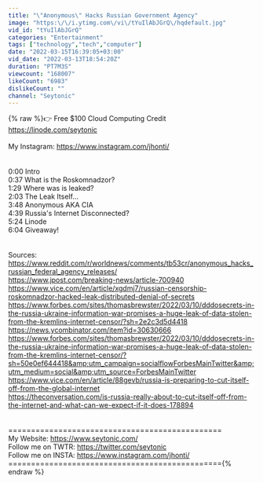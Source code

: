 ```yaml
---
title: "\"Anonymous\" Hacks Russian Government Agency"
image: "https:\/\/i.ytimg.com\/vi\/tYuIlAbJGrQ\/hqdefault.jpg"
vid_id: "tYuIlAbJGrQ"
categories: "Entertainment"
tags: ["technology","tech","computer"]
date: "2022-03-15T16:39:05+03:00"
vid_date: "2022-03-13T18:54:20Z"
duration: "PT7M3S"
viewcount: "168007"
likeCount: "6983"
dislikeCount: ""
channel: "Seytonic"
---
```

{% raw %}👉 Free $100 Cloud Computing Credit <a rel="nofollow" target="blank" href="https://linode.com/seytonic">https://linode.com/seytonic</a><br /><br />My Instagram: <a rel="nofollow" target="blank" href="https://www.instagram.com/jhonti/">https://www.instagram.com/jhonti/</a><br /><br /><br />0:00 Intro<br />0:37 What is the Roskomnadzor?<br />1:29 Where was is leaked?<br />2:03 The Leak Itself...<br />3:48 Anonymous AKA CIA<br />4:39 Russia's Internet Disconnected?<br />5:24 Linode<br />6:04 Giveaway!<br /><br /><br />Sources:<br /><a rel="nofollow" target="blank" href="https://www.reddit.com/r/worldnews/comments/tb53cr/anonymous_hacks_russian_federal_agency_releases/">https://www.reddit.com/r/worldnews/comments/tb53cr/anonymous_hacks_russian_federal_agency_releases/</a><br /><a rel="nofollow" target="blank" href="https://www.jpost.com/breaking-news/article-700940">https://www.jpost.com/breaking-news/article-700940</a><br /><a rel="nofollow" target="blank" href="https://www.vice.com/en/article/xgdmj7/russian-censorship-roskomnadzor-hacked-leak-distributed-denial-of-secrets">https://www.vice.com/en/article/xgdmj7/russian-censorship-roskomnadzor-hacked-leak-distributed-denial-of-secrets</a><br /><a rel="nofollow" target="blank" href="https://www.forbes.com/sites/thomasbrewster/2022/03/10/dddosecrets-in-the-russia-ukraine-information-war-promises-a-huge-leak-of-data-stolen-from-the-kremlins-internet-censor/?sh=2e2c3d5d4418">https://www.forbes.com/sites/thomasbrewster/2022/03/10/dddosecrets-in-the-russia-ukraine-information-war-promises-a-huge-leak-of-data-stolen-from-the-kremlins-internet-censor/?sh=2e2c3d5d4418</a><br /><a rel="nofollow" target="blank" href="https://news.ycombinator.com/item?id=30630666">https://news.ycombinator.com/item?id=30630666</a><br /><a rel="nofollow" target="blank" href="https://www.forbes.com/sites/thomasbrewster/2022/03/10/dddosecrets-in-the-russia-ukraine-information-war-promises-a-huge-leak-of-data-stolen-from-the-kremlins-internet-censor/?sh=50e0ef644418&amp;utm_campaign=socialflowForbesMainTwitter&amp;utm_medium=social&amp;utm_source=ForbesMainTwitter">https://www.forbes.com/sites/thomasbrewster/2022/03/10/dddosecrets-in-the-russia-ukraine-information-war-promises-a-huge-leak-of-data-stolen-from-the-kremlins-internet-censor/?sh=50e0ef644418&amp;utm_campaign=socialflowForbesMainTwitter&amp;utm_medium=social&amp;utm_source=ForbesMainTwitter</a><br /><a rel="nofollow" target="blank" href="https://www.vice.com/en/article/88gevb/russia-is-preparing-to-cut-itself-off-from-the-global-internet">https://www.vice.com/en/article/88gevb/russia-is-preparing-to-cut-itself-off-from-the-global-internet</a><br /><a rel="nofollow" target="blank" href="https://theconversation.com/is-russia-really-about-to-cut-itself-off-from-the-internet-and-what-can-we-expect-if-it-does-178894">https://theconversation.com/is-russia-really-about-to-cut-itself-off-from-the-internet-and-what-can-we-expect-if-it-does-178894</a><br /><br /><br />===============================================<br />My Website: <a rel="nofollow" target="blank" href="https://www.seytonic.com/">https://www.seytonic.com/</a><br />Follow me on TWTR: <a rel="nofollow" target="blank" href="https://twitter.com/seytonic">https://twitter.com/seytonic</a><br />Follow me on INSTA: <a rel="nofollow" target="blank" href="https://www.instagram.com/jhonti/">https://www.instagram.com/jhonti/</a><br />==============================================={% endraw %}
